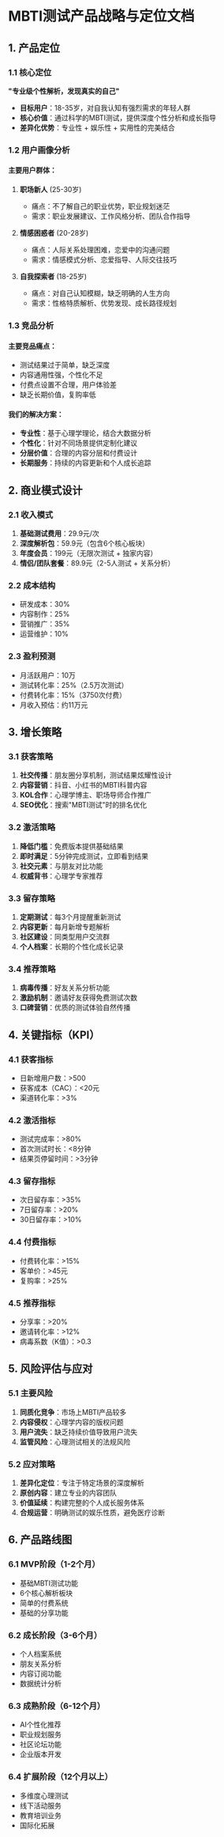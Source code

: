 # MBTI测试产品战略与定位文档

## 1. 产品定位

### 1.1 核心定位
**"专业级个性解析，发现真实的自己"**

- **目标用户**：18-35岁，对自我认知有强烈需求的年轻人群
- **核心价值**：通过科学的MBTI测试，提供深度个性分析和成长指导
- **差异化优势**：专业性 + 娱乐性 + 实用性的完美结合

### 1.2 用户画像分析

#### 主要用户群体：
1. **职场新人** (25-30岁)
   - 痛点：不了解自己的职业优势，职业规划迷茫
   - 需求：职业发展建议、工作风格分析、团队合作指导

2. **情感困惑者** (20-28岁)
   - 痛点：人际关系处理困难，恋爱中的沟通问题
   - 需求：情感模式分析、恋爱指导、人际交往技巧

3. **自我探索者** (18-25岁)
   - 痛点：对自己认知模糊，缺乏明确的人生方向
   - 需求：性格特质解析、优势发现、成长路径规划

### 1.3 竞品分析

#### 主要竞品痛点：
- 测试结果过于简单，缺乏深度
- 内容通用性强，个性化不足
- 付费点设置不合理，用户体验差
- 缺乏长期价值，复购率低

#### 我们的解决方案：
- **专业性**：基于心理学理论，结合大数据分析
- **个性化**：针对不同场景提供定制化建议
- **分层价值**：合理的内容分层和付费设计
- **长期服务**：持续的内容更新和个人成长追踪

## 2. 商业模式设计

### 2.1 收入模式
1. **基础测试费用**：29.9元/次
2. **深度解析包**：59.9元（包含6个核心板块）
3. **年度会员**：199元（无限次测试 + 独家内容）
4. **情侣/团队套餐**：89.9元（2-5人测试 + 关系分析）

### 2.2 成本结构
- 研发成本：30%
- 内容制作：25%
- 营销推广：35%
- 运营维护：10%

### 2.3 盈利预测
- 月活跃用户：10万
- 测试转化率：25%（2.5万次测试）
- 付费转化率：15%（3750次付费）
- 月收入预估：约11万元

## 3. 增长策略

### 3.1 获客策略
1. **社交传播**：朋友圈分享机制，测试结果炫耀性设计
2. **内容营销**：抖音、小红书的MBTI科普内容
3. **KOL合作**：心理学博主、职场导师合作推广
4. **SEO优化**：搜索"MBTI测试"时的排名优化

### 3.2 激活策略
1. **降低门槛**：免费版本提供基础结果
2. **即时满足**：5分钟完成测试，立即看到结果
3. **社交元素**：与朋友对比功能
4. **权威背书**：心理学专家推荐

### 3.3 留存策略
1. **定期测试**：每3个月提醒重新测试
2. **内容更新**：每月新增专题解析
3. **社区建设**：同类型用户交流群
4. **个人档案**：长期的个性化成长记录

### 3.4 推荐策略
1. **病毒传播**：好友关系分析功能
2. **激励机制**：邀请好友获得免费测试次数
3. **口碑营销**：优质的测试体验自然传播

## 4. 关键指标（KPI）

### 4.1 获客指标
- 日新增用户数：>500
- 获客成本（CAC）：<20元
- 渠道转化率：>3%

### 4.2 激活指标
- 测试完成率：>80%
- 首次测试时长：<8分钟
- 结果页停留时间：>3分钟

### 4.3 留存指标
- 次日留存率：>35%
- 7日留存率：>20%
- 30日留存率：>10%

### 4.4 付费指标
- 付费转化率：>15%
- 客单价：>45元
- 复购率：>25%

### 4.5 推荐指标
- 分享率：>20%
- 邀请转化率：>12%
- 病毒系数（K值）：>0.3

## 5. 风险评估与应对

### 5.1 主要风险
1. **同质化竞争**：市场上MBTI产品较多
2. **内容侵权**：心理学内容的版权问题
3. **用户流失**：缺乏持续价值导致用户流失
4. **监管风险**：心理测试相关的法规风险

### 5.2 应对策略
1. **差异化定位**：专注于特定场景的深度解析
2. **原创内容**：建立专业的内容团队
3. **价值延续**：构建完整的个人成长服务体系
4. **合规运营**：明确测试的娱乐性质，避免医疗诊断

## 6. 产品路线图

### 6.1 MVP阶段（1-2个月）
- 基础MBTI测试功能
- 6个核心解析板块
- 简单的付费系统
- 基础的分享功能

### 6.2 成长阶段（3-6个月）
- 个人档案系统
- 朋友关系分析
- 内容订阅功能
- 数据统计分析

### 6.3 成熟阶段（6-12个月）
- AI个性化推荐
- 职业规划服务
- 社区论坛功能
- 企业版本开发

### 6.4 扩展阶段（12个月以上）
- 多维度心理测试
- 线下活动服务
- 教育培训业务
- 国际化拓展